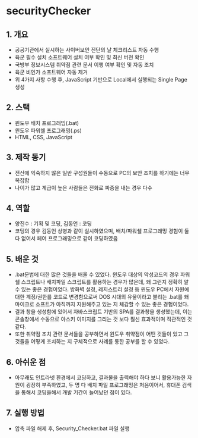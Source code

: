 # securityChecker
## 1. 개요
- 공공기관에서 실시하는 사이버보안 진단의 날 체크리스트 자동 수행
- 육군 필수 설치 소프트웨어 설치 여부 확인 및 최신 버전 확인
- 국방부 정보시스템 취약점 관련 문서 이행 여부 확인 및 자동 조치
- 육군 비인가 소프트웨어 자동 제거
- 위 4가지 사항 수행 후, JavaScript 기반으로 Local에서 실행되는 Single Page 생성

## 2. 스택
- 윈도우 배치 프로그래밍(.bat)
- 윈도우 파워쉘 프로그래밍(.ps)
- HTML, CSS, JavaScript

## 3. 제작 동기
- 전산에 익숙하지 않은 일반 구성원들이 수동으로 PC의 보안 조치를 하기에는 너무 복잡함
- 나이가 많고 계급이 높은 사람들은 전화로 짜증을 내는 경우 다수

## 4. 역할
- 양진수 :  기획 및 코딩, 김동언 : 코딩
- 코딩의 경우 김동언 상병과 같이 실시하였으며, 배치/파워쉘 프로그래밍 경험이 둘 다 없어서 페어 프로그래밍으로 같이 코딩하였음

## 5. 배운 것
- .bat문법에 대한 많은 것들을 배울 수 있었다. 윈도우 대상의 악성코드의 경우 파워쉘 스크립트나 배치파일 스크립트를 활용하는 경우가 많은데, 
 왜 그런지 정확히 알 수 있는 좋은 경험이었다. 방화벽 설정, 레지스트리 설정 등 윈도우 PC에서 자원에대한 계정/권한를 코드로 변경함으로써
 DOS 시대의 유물이라고 불리는 .bat를 왜 마이크로 소프트가 아직까지 지원해주고 있는 지 체감할 수 있는 좋은 경험이었다.
- 결과 창을 생성함에 있어서 자바스크립트 기반의 SPA를 결과창을 생성했는데, 이는 콘솔창에서 수동으로 아스키 이미지를 그리는 것 보다
훨신 효과적이며 직관적인 것 같다.
- 또한 취약점 조치 관련 문서들을 공부하면서 윈도우 취약점이 어떤 것들이 있고 그것들을 어떻게 조치하는 지 구체적으로 사례를 통한 공부를 할 수 있었다.

## 6. 아쉬운 점
- 아무래도 인트라넷 환경에서 코딩하고, 결과물을 출력해야 하다 보니 활용가능한 자원이 굉장히 부족하였고, 두 명 다 배치 파일 프로그래밍은 
처음이어서, 휴대폰 검색을 통해서 코딩을해서 개발 기간이 늘어났던 점이 있다.

## 7. 실행 방법
- 압축 파일 해제 후, Security_Checker.bat 파일 실행
